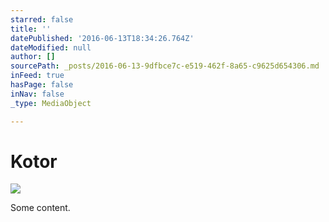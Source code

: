 ```yaml
---
starred: false
title: ''
datePublished: '2016-06-13T18:34:26.764Z'
dateModified: null
author: []
sourcePath: _posts/2016-06-13-9dfbce7c-e519-462f-8a65-c9625d654306.md
inFeed: true
hasPage: false
inNav: false
_type: MediaObject

---
```

# Kotor
![](https://the-grid-user-content.s3-us-west-2.amazonaws.com/75e5f749-79d2-49f9-8883-34bd2faf2fdf.jpg)

Some content.